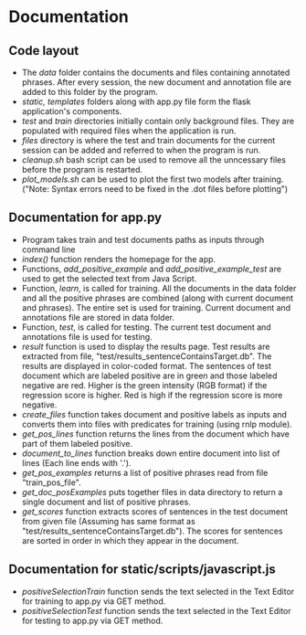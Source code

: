 # Documentation
## Code layout
* The *data* folder contains the documents and files containing annotated phrases. After every session, the new document and annotation file are added to this folder by the program.
* *static, templates* folders along with app.py file form the flask application's components.
* *test* and *train* directories initially contain only background files. They are populated with required files when the application is run.
* *files* directory is where the test and train documents for the current session can be added and referred to when the program is run.
* *cleanup.sh* bash script can be used to remove all the unncessary files before the program is restarted.
* *plot_models.sh* can be used to plot the first two models after training. ("Note: Syntax errors need to be fixed in the .dot files before plotting")

## Documentation for app.py

* Program takes train and test documents paths as inputs through command line
* *index()* function renders the homepage for the app.
* Functions, *add_positive_example* and *add_positive_example_test* are used to get the selected text from Java Script.
* Function, *learn*, is called for training. All the documents in the data folder and all the positive phrases are combined (along with current document and phrases). The entire set is used for training. Current document and annotations file are stored in data folder.
* Function, *test*, is called for testing. The current test document and annotations file is used for testing.  
* *result* function is used to display the results page. Test results are extracted from file, "test/results_sentenceContainsTarget.db". The results are displayed in color-coded format. The sentences of test document which are labeled positive are in green and those labeled negative are red. Higher is the green intensity (RGB format) if the regression score is higher. Red is high if the regression score is more negative. 
* *create_files* function takes document and positive labels as inputs and converts them into files with predicates for training (using rnlp module).
* *get_pos_lines* function returns the lines from the document which have part of them labeled positive.
* *document_to_lines* function breaks down entire document into list of lines (Each line ends with '.').
* *get_pos_examples* returns a list of positive phrases read from file "train_pos_file".
* *get_doc_posExamples* puts together files in data directory to return a single document and list of positive phrases.
* *get_scores* function extracts scores of sentences in the test document from given file (Assuming has same format as "test/results_sentenceContainsTarget.db"). The scores for sentences are sorted in order in which they appear in the document.

## Documentation for  static/scripts/javascript.js
* *positiveSelectionTrain* function sends the text selected in the Text Editor for training to app.py via GET method.
* *positiveSelectionTest* function sends the text selected in the Text Editor for testing to app.py via GET method.